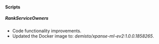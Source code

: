 #### Scripts

##### RankServiceOwners
- Code functionality improvements.
- Updated the Docker image to: *demisto/xpanse-ml-ev2:1.0.0.1858265*.